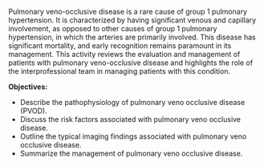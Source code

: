 Pulmonary veno-occlusive disease is a rare cause of group 1 pulmonary hypertension. It is characterized by having significant venous and capillary involvement, as opposed to other causes of group 1 pulmonary hypertension, in which the arteries are primarily involved. This disease has significant mortality, and early recognition remains paramount in its management. This activity reviews the evaluation and management of patients with pulmonary veno-occlusive disease and highlights the role of the interprofessional team in managing patients with this condition.

**Objectives:**
- Describe the pathophysiology of pulmonary veno occlusive disease (PVOD).
- Discuss the risk factors associated with pulmonary veno occlusive disease.
- Outline the typical imaging findings associated with pulmonary veno occlusive disease.
- Summarize the management of pulmonary veno occlusive disease.